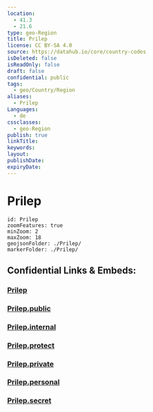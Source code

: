 ```yaml
---
location:
  - 41.3
  - 21.6
type: geo-Region
title: Prilep
license: CC BY-SA 4.0
source: https://datahub.io/core/country-codes
isDeleted: false
isReadOnly: false
draft: false
confidential: public
tags:
  - geo/Country/Region
aliases:
  - Prilep
Languages:
  - de
cssclasses:
  - geo-Region
publish: true
linkTitle:
keywords:
layout:
publishDate:
expiryDate:
---
```


# Prilep

```leaflet
id: Prilep
zoomFeatures: true 
minZoom: 2 
maxZoom: 18
geojsonFolder: ./Prilep/
markerFolder: ./Prilep/
```


## Confidential Links & Embeds: 

### [Prilep](/_Standards/Earth/Continent/Europe/Europe~South/Macedonia~North/Municipalities~Macedonia/Prilep.md) 

### [Prilep.public](/_public/Earth/Continent/Europe/Europe~South/Macedonia~North/Municipalities~Macedonia/Prilep.public.md) 

### [Prilep.internal](/_internal/Earth/Continent/Europe/Europe~South/Macedonia~North/Municipalities~Macedonia/Prilep.internal.md) 

### [Prilep.protect](/_protect/Earth/Continent/Europe/Europe~South/Macedonia~North/Municipalities~Macedonia/Prilep.protect.md) 

### [Prilep.private](/_private/Earth/Continent/Europe/Europe~South/Macedonia~North/Municipalities~Macedonia/Prilep.private.md) 

### [Prilep.personal](/_personal/Earth/Continent/Europe/Europe~South/Macedonia~North/Municipalities~Macedonia/Prilep.personal.md) 

### [Prilep.secret](/_secret/Earth/Continent/Europe/Europe~South/Macedonia~North/Municipalities~Macedonia/Prilep.secret.md)

